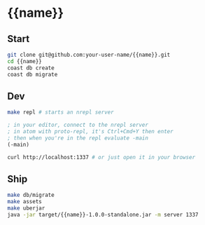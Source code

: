 # {{name}}

## Start

```bash
git clone git@github.com:your-user-name/{{name}}.git
cd {{name}}
coast db create
coast db migrate
```

## Dev

```bash
make repl # starts an nrepl server
```

```clojure
; in your editor, connect to the nrepl server
; in atom with proto-repl, it's Ctrl+Cmd+Y then enter
; then when you're in the repl evaluate -main
(-main)
```

```bash
curl http://localhost:1337 # or just open it in your browser
```

## Ship
```bash
make db/migrate
make assets
make uberjar
java -jar target/{{name}}-1.0.0-standalone.jar -m server 1337
```
